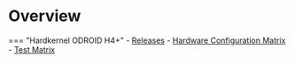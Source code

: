 # Overview

=== "Hardkernel ODROID H4+"
    - [Releases](../../variants/hardkernel_odroid_h4_plus/releases.md)
    - [Hardware Configuration Matrix](../../variants/hardkernel_odroid_h4_plus/hardware-matrix.md)
    - [Test Matrix](./test-matrix.md#hardkernel-odroid-h4-plus)